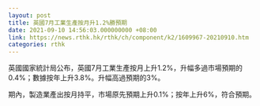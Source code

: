 ```yaml
---
layout: post
title: 英國7月工業生產按月升1.2%勝預期
date: 2021-09-10 14:56:03.000000000 +08:00
link: https://news.rthk.hk/rthk/ch/component/k2/1609967-20210910.htm
categories: rthk
---
```


英國國家統計局公布，英國7月工業生產按月上升1.2%，升幅多過市場預期的0.4%；數據按年上升3.8%。升幅高過預期的3%。

期內，製造業產出按月持平，市場原先預期上升0.1%；按年上升6%，符合預期。
